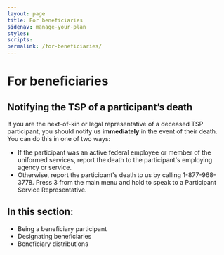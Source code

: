 ```yaml
---
layout: page
title: For beneficiaries
sidenav: manage-your-plan
styles:
scripts:
permalink: /for-beneficiaries/
---
```


# For beneficiaries

## Notifying the TSP of a participant’s death

If you are the next-of-kin or legal representative of a deceased TSP participant, you should notify us __immediately__ in the event of their death. You can do this in one of two ways:

+ If the participant was an active federal employee or member of the uniformed services, report the death to the participant's employing agency or service.
+ Otherwise, report the participant's death to us by calling 1-877-968-3778. Press 3 from the main menu and hold to speak to a Participant Service Representative.

## In this section:

+ Being a beneficiary participant 
+ Designating beneficiaries
+ Beneficiary distributions

<!-- CONTENT END -->
